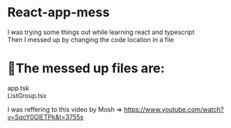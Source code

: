 # React-app-mess

I was trying some things out while learning react and typescript     
Then I messed up by changing the code location in a file     
# 💨The messed up files are:     
app.tsk      
ListGroup.tsx
     
  I was reffering to this video by Mosh => https://www.youtube.com/watch?v=SqcY0GlETPk&t=3755s
